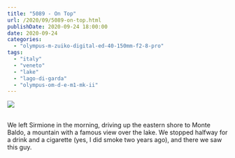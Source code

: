 ```yaml
---
title: "5089 - On Top"
url: /2020/09/5089-on-top.html
publishDate: 2020-09-24 18:00:00
date: 2020-09-24
categories: 
  - "olympus-m-zuiko-digital-ed-40-150mm-f2-8-pro"
tags: 
  - "italy"
  - "veneto"
  - "lake"
  - "lago-di-garda"
  - "olympus-om-d-e-m1-mk-ii"
---
```

<div class="container">
<div class="center"><a target="_blank" href="https://d25zfm9zpd7gm5.cloudfront.net/1200x1200/2018/20180910_121751_lr.jpg"><img class="webfeedsFeaturedVisual" src="https://d25zfm9zpd7gm5.cloudfront.net/0600x0600/2018/20180910_121751_lr.jpg" /></a></div>
</div>
<br />

We left Sirmione in the morning, driving up the eastern shore to
Monte Baldo, a mountain with a famous view over the lake. We stopped
halfway for a drink and a cigarette (yes, I did smoke two years
ago), and there we saw this guy.